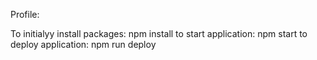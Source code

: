 Profile:

To initialyy install packages:
npm install
to start application:
npm start
to deploy application:
npm run deploy